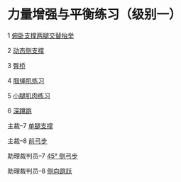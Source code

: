 # 力量增强与平衡练习（级别一）

1 [俯卧支撑两腿交替抬举](./bench.md)

2 [动态侧支撑](./sidebench.md)

3 [臀桥](./bridge.md)

4 [腘绳肌练习](./hamstrings.md)

5 [小腿肌肉练习](./calf.md)

6 [深蹲跳](./squat.md)

主裁&ndash;7 [单腿支撑](./stance.md)

主裁&ndash;8 [前弓步](./front.md)

助理裁判员&ndash;7 [45° 侧弓步](./lateral.md)

助理裁判员&ndash;8 [侧向跳跃](./jumps.md)